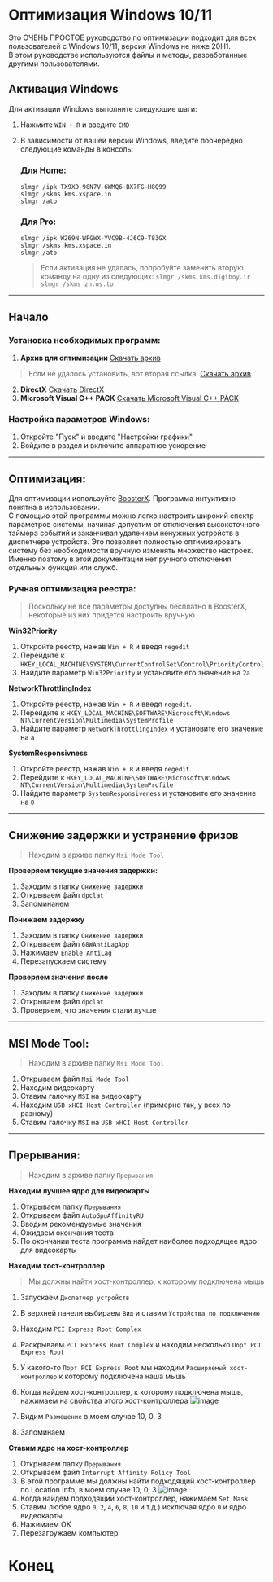 # Оптимизация Windows 10/11
Это ОЧЕНЬ ПРОСТОЕ руководство по оптимизации подходит для всех пользователей с Windows 10/11, версия Windows не ниже 20H1. <br>
В этом руководстве используются файлы и методы, разработанные другими пользователями.

## Активация Windows

Для активации Windows выполните следующие шаги:

1. Нажмите `WIN + R` и введите `CMD`
2. В зависимости от вашей версии Windows, введите поочередно следующие команды в консоль:

   ### Для Home:
   ```
   slmgr /ipk TX9XD-98N7V-6WMQ6-BX7FG-H8Q99
   slmgr /skms kms.xspace.in
   slmgr /ato
   ```
   ### Для Pro:
   ```
   slmgr /ipk W269N-WFGWX-YVC9B-4J6C9-T83GX
   slmgr /skms kms.xspace.in   
   slmgr /ato
   ```
     > Если активация не удалась, попробуйте заменить вторую команду на одну из следующих:
       ```slmgr /skms kms.digiboy.ir```
       ```slmgr /skms zh.us.to```

<hr>

## Начало
### Установка необходимых программ:

1. **Архив для оптимизации** [Скачать архив](https://github.com/uzyanbaev/minimum-latency-windows/files/14055996/optimization.zip)
> Если не удалось установить, вот вторая ссылка: [Скачать архив](https://drive.google.com/file/d/1IQX7x9KiDELF0Ze8mvYjV2JSp9eUBuro/view?usp=sharing)

2. **DirectX**
[Скачать DirectX](https://www.microsoft.com/ru-ru/download/details.aspx?id=35)
3. **Microsoft Visual C++ PACK**
[Скачать Microsoft Visual C++ PACK](https://github.com/abbodi1406/vcredist/releases/tag/v0.77.0)

### Настройка параметров Windows:

1. Откройте "Пуск" и введите "Настройки графики"
2. Войдите в раздел и включите аппаратное ускорение

<hr>

## Оптимизация:
Для оптимизации используйте [BoosterX](https://boosterx.org/ru/). Программа интуитивно понятна в использовании. <br>
С помощью этой программы можно легко настроить широкий спектр параметров системы, начиная допустим от отключения высокоточного таймера событий и заканчивая удалением ненужных устройств в диспетчере устройств. Это позволяет полностью оптимизировать систему без необходимости вручную изменять множество настроек. Именно поэтому в этой документации нет ручного отключения отдельных функций или служб.
### Ручная оптимизация реестра:
> Поскольку не все параметры доступны бесплатно в BoosterX, некоторые из них придется настроить вручную

**Win32Priority**
  1. Откройте реестр, нажав `Win + R` и введя `regedit`
  2. Перейдите к `HKEY_LOCAL_MACHINE\SYSTEM\CurrentControlSet\Control\PriorityControl`
  3. Найдите параметр `Win32Priority` и установите его значение на `2a`

**NetworkThrottlingIndex**
  1. Откройте реестр, нажав `Win + R` и введя `regedit`.
  2. Перейдите к `HKEY_LOCAL_MACHINE\SOFTWARE\Microsoft\Windows NT\CurrentVersion\Multimedia\SystemProfile`
  3. Найдите параметр `NetworkThrottlingIndex` и установите его значение на `a`
 
**SystemResponsivness**
  1. Откройте реестр, нажав `Win + R` и введя `regedit`.
  2. Перейдите к `HKEY_LOCAL_MACHINE\SOFTWARE\Microsoft\Windows NT\CurrentVersion\Multimedia\SystemProfile`
  3. Найдите параметр `SystemResponsiveness` и установите его значение на `0`

<hr>

## Снижение задержки и устранение фризов
> Находим в архиве папку `Msi Mode Tool`

**Проверяем текущие значения задержки:**
  1. Заходим в папку `Снижение задержки`
  2. Открываем файл `dpclat`
  3. Запоминанем
     
**Понижаем задержку**
  1. Заходим в папку `Снижение задержки`
  2. Открываем файл `68WAntiLagApp`
  3. Нажимаем `Enable AntiLag`
  4. Перезапускаем систему
     
**Проверяем значения после**
  1. Заходим в папку `Снижение задержки`
  2. Открываем файл `dpclat`
  3. Проверяем, что значения стали лучше

<hr>

## MSI Mode Tool:
> Находим в архиве папку `Msi Mode Tool`

1. Открываем файл `Msi Mode Tool`
2. Находим видеокарту
3. Ставим галочку `MSI` на видеокарту
4. Находим `USB xHCI Host Controller` (примерно так, у всех по разному)
5. Ставим галочку `MSI` на `USB xHCI Host Controller`

<hr>

## Прерывания:
> Находим в архиве папку `Прерывания`

**Находим лучшее ядро для видеокарты**
1. Открываем папку `Прерывания`
2. Открываем файл `AutoGpuAffinityRU`
3. Вводим рекомендуемые значения
4. Ожидаем окончания теста
5. По окончании теста программа найдет наиболее подходящее ядро для видеокарты

**Находим хост-контроллер**
> Мы должны найти хост-контроллер, к которому подключена мышь

1. Запускаем `Диспетчер устройств`
2. В верхней панели выбираем `Вид` и ставим `Устройства по подключению`
3. Находим `PCI Express Root Complex`
4. Раскрываем `PCI Express Root Complex` и находим несколько `Порт PCI Express Root`
5. У какого-то `Порт PCI Express Root` мы находим `Расширяемый хост-контроллер` к которому подключена наша мышь
6. Когда найдем хост-контроллер, к которому подключена мышь, нажимаем на свойства этого хост-контроллера
![image](https://github.com/uzyanbaev/minimum-latency-windows/assets/108973583/300e2342-030b-4322-b67c-9a07cf6e1067)

7. Видим `Размещение` в моем случае 10, 0, 3
8. Запоминаем

**Ставим ядро на хост-контроллер**
1. Открываем папку `Прерывания`
2. Открываем файл `Interrupt Affinity Policy Tool`
3. В этой программе мы должны найти подходящий хост-контроллер по Location Info, в моем случае 10, 0, 3
![image](https://github.com/uzyanbaev/minimum-latency-windows/assets/108973583/b53bd767-1dea-4294-8915-06f2ce4f59b4)
4. Когда найдем подходящий хост-контроллер, нажимаем `Set Mask`
5. Ставим любое ядро `0`, `2`, `4`, `6`, `8`, `10` и т.д.) исключая ядро `0` и ядро видеокарты
6. Нажимаем OK
7. Перезагружаем компьютер

# Конец
